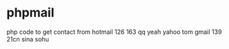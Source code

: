 phpmail
=======

php code to get contact from hotmail 126 163 qq yeah yahoo tom gmail 139 21cn sina sohu
